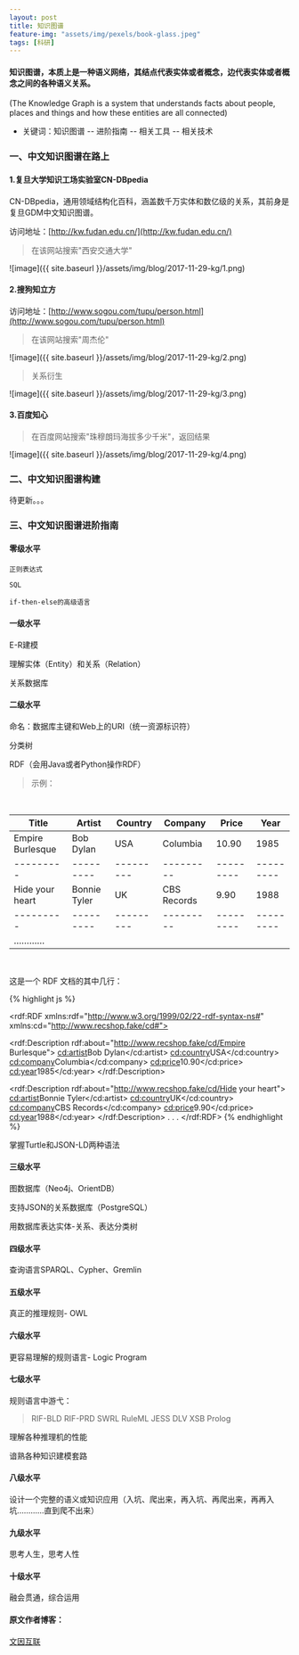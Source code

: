 ```yaml
---
layout: post
title: 知识图谱
feature-img: "assets/img/pexels/book-glass.jpeg"
tags: [科研]
---
```

#### 知识图谱，本质上是一种语义网络，其结点代表实体或者概念，边代表实体或者概念之间的各种语义关系。

(The Knowledge Graph is a system that understands facts about people, places and things and how these entities are all connected)

* 关键词：知识图谱 -- 进阶指南 -- 相关工具 -- 相关技术

### 一、中文知识图谱在路上

#### 1.复旦大学知识工场实验室CN-DBpedia

CN-DBpedia，通用领域结构化百科，涵盖数千万实体和数亿级的关系，其前身是复旦GDM中文知识图谱。

访问地址：[http://kw.fudan.edu.cn/](http://kw.fudan.edu.cn/)

>在该网站搜索"西安交通大学"

![image]({{ site.baseurl }}/assets/img/blog/2017-11-29-kg/1.png)

#### 2.搜狗知立方

访问地址：[http://www.sogou.com/tupu/person.html](http://www.sogou.com/tupu/person.html)

>在该网站搜索"周杰伦"

![image]({{ site.baseurl }}/assets/img/blog/2017-11-29-kg/2.png)

>关系衍生

![image]({{ site.baseurl }}/assets/img/blog/2017-11-29-kg/3.png)

#### 3.百度知心

>在百度网站搜索"珠穆朗玛海拔多少千米"，返回结果

![image]({{ site.baseurl }}/assets/img/blog/2017-11-29-kg/4.png)

### 二、中文知识图谱构建

待更新。。。

### 三、中文知识图谱进阶指南

#### 零级水平

    正则表达式

    SQL

    if-then-else的高级语言

#### 一级水平

E-R建模

理解实体（Entity）和关系（Relation）

关系数据库

#### 二级水平

命名：数据库主键和Web上的URI（统一资源标识符）

分类树

RDF（会用Java或者Python操作RDF）

>示例：

<br>

Title  | Artist  | Country  | Company  | Price  | Year
--------- | --------- | --------- | --------- | --------- | ---------
Empire Burlesque  | Bob Dylan  | USA  | Columbia  | 10.90  | 1985
--------- | --------- | --------- | --------- | --------- | ---------
Hide your heart | Bonnie Tyler  | UK  | CBS Records  | 9.90  | 1988
--------- | --------- | --------- | --------- | --------- | ---------
………… |   |   |  |  |

<br>

这是一个 RDF 文档的其中几行：

{% highlight js %}
<?xml version="1.0"?>

<rdf:RDF
xmlns:rdf="http://www.w3.org/1999/02/22-rdf-syntax-ns#"
xmlns:cd="http://www.recshop.fake/cd#">

<rdf:Description
 rdf:about="http://www.recshop.fake/cd/Empire Burlesque">
  <cd:artist>Bob Dylan</cd:artist>
  <cd:country>USA</cd:country>
  <cd:company>Columbia</cd:company>
  <cd:price>10.90</cd:price>
  <cd:year>1985</cd:year>
</rdf:Description>

<rdf:Description
 rdf:about="http://www.recshop.fake/cd/Hide your heart">
  <cd:artist>Bonnie Tyler</cd:artist>
  <cd:country>UK</cd:country>
  <cd:company>CBS Records</cd:company>
  <cd:price>9.90</cd:price>
  <cd:year>1988</cd:year>
</rdf:Description>
.
.
.
</rdf:RDF>
{% endhighlight %}

掌握Turtle和JSON-LD两种语法

#### 三级水平

图数据库（Neo4j、OrientDB）

支持JSON的关系数据库（PostgreSQL）

用数据库表达实体-关系、表达分类树

#### 四级水平

查询语言SPARQL、Cypher、Gremlin

#### 五级水平

真正的推理规则- OWL

#### 六级水平

更容易理解的规则语言- Logic Program

#### 七级水平

规则语言中游弋：

>RIF-BLD
>RIF-PRD
>SWRL
>RuleML
>JESS
>DLV
>XSB
>Prolog

理解各种推理机的性能

谙熟各种知识建模套路

#### 八级水平

设计一个完整的语义或知识应用（入坑、爬出来，再入坑、再爬出来，再再入坑…………直到爬不出来）

#### 九级水平

思考人生，思考人性

#### 十级水平

融会贯通，综合运用

#### 原文作者博客：

[文因互联](http://blog.memect.cn/)